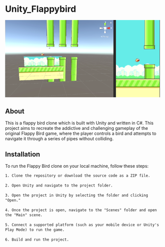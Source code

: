 # Unity_Flappybird
![Screenshot](flappybird.png "screenshot")
## About
This is a flappy bird clone which is built with Unity and written in C#. This project aims to recreate the addictive and challenging gameplay of the original Flappy Bird game, where the player controls a bird and attempts to navigate it through a series of pipes without colliding.


## Installation
To run the Flappy Bird clone on your local machine, follow these steps:
```
1. Clone the repository or download the source code as a ZIP file.

2. Open Unity and navigate to the project folder.

3. Open the project in Unity by selecting the folder and clicking "Open."

4. Once the project is open, navigate to the "Scenes" folder and open the "Main" scene.

5. Connect a supported platform (such as your mobile device or Unity's Play Mode) to run the game.

6. Build and run the project.
```
